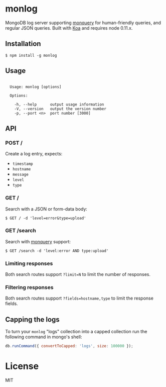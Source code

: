 
# monlog

  MongoDB log server supporting [monquery](https://github.com/visionmedia/node-monquery)
  for human-friendly queries, and regular JSON queries. Built with [Koa](http://koajs.com) and requires node 0.11.x.

## Installation

```
$ npm install -g monlog
```

## Usage

```

  Usage: monlog [options]

  Options:

    -h, --help      output usage information
    -V, --version   output the version number
    -p, --port <n>  port number [3000]

```

## API

### POST /

  Create a log entry, expects:

  - `timestamp`
  - `hostname`
  - `message`
  - `level`
  - `type`

### GET /

  Search with a JSON or form-data body:

```
$ GET / -d 'level=error&type=upload'
```

### GET /search

  Search with [monquery](https://github.com/visionmedia/node-monquery) support:

```
$ GET /search -d 'level:error AND type:upload'
```

### Limiting responses

  Both search routes support `?limit=N` to limit the number of responses.

### Filtering responses

  Both search routes support `?fields=hostname,type` to limit the response fields.

## Capping the logs

 To turn your `monlog` "logs" collection into a capped collection
 run the following command in mongo's shell:

```js
db.runCommand({ convertToCapped: 'logs', size: 100000 });
```

# License

  MIT